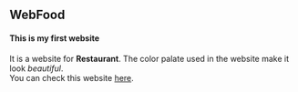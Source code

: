 ## WebFood

#### This is my first website

It is a website for <b>Restaurant</b>. The color palate used in the website make it look <em>beautiful</em>.  
You can check this website <a href="https://lakshita-kumawat.github.io/Website/">here</a>.
